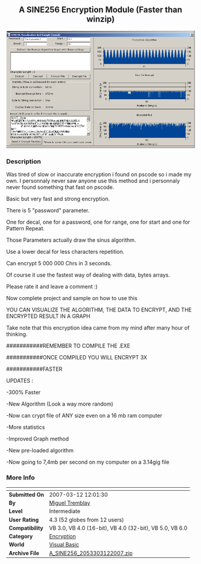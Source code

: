 ﻿<div align="center">

## A SINE256 Encryption Module \(Faster than winzip\)

<img src="PIC20073101842365500.jpg">
</div>

### Description

Was tired of slow or inaccurate encryption i found on pscode so i made my own. I personnaly never saw anyone use this method and i personnaly never found something that fast on pscode.

Basic but very fast and strong encryption.

There is 5 "password" parameter.

One for decal, one for a password, one for range, one for start and one for Pattern Repeat.

Those Parameters actually draw the sinus algorithm.

Use a lower decal for less characters repetition.

Can encrypt 5 000 000 Chrs in 3 seconds.

Of course it use the fastest way of dealing with data, bytes arrays.

Please rate it and leave a comment :)

Now complete project and sample on how to use this

YOU CAN VISUALIZE THE ALGORITHM, THE DATA TO ENCRYPT, AND THE ENCRYPTED RESULT IN A GRAPH

Take note that this encryption idea came from my mind after many hour of thinking.

###########REMEMBER TO COMPILE THE .EXE

###########ONCE COMPILED YOU WILL ENCRYPT 3X

###########FASTER

UPDATES :

-300% Faster

-New Algorithm (Look a way more random)

-Now can crypt file of ANY size even on a 16 mb ram computer

-More statistics

-Improved Graph method

-New pre-loaded algorithm

-Now going to 7,4mb per second on my computer on a 3.14gig file
 
### More Info
 


<span>             |<span>
---                |---
**Submitted On**   |2007-03-12 12:01:30
**By**             |[Miguel Tremblay](https://github.com/Planet-Source-Code/PSCIndex/blob/master/ByAuthor/miguel-tremblay.md)
**Level**          |Intermediate
**User Rating**    |4.3 (52 globes from 12 users)
**Compatibility**  |VB 3\.0, VB 4\.0 \(16\-bit\), VB 4\.0 \(32\-bit\), VB 5\.0, VB 6\.0
**Category**       |[Encryption](https://github.com/Planet-Source-Code/PSCIndex/blob/master/ByCategory/encryption__1-48.md)
**World**          |[Visual Basic](https://github.com/Planet-Source-Code/PSCIndex/blob/master/ByWorld/visual-basic.md)
**Archive File**   |[A\_SINE256\_2053303122007\.zip](https://github.com/Planet-Source-Code/miguel-tremblay-a-sine256-encryption-module-faster-than-winzip__1-68087/archive/master.zip)









